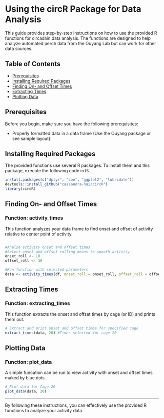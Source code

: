 # Using the circR Package for Data Analysis
This guide provides step-by-step instructions on how to use the provided R functions for circadain data analysis. The functions are designed to help analyze automated perch data from the Ouyang Lab but can work for other data sources.

## Table of Contents
- [Prerequisites](#prerequisites)
- [Installing Required Packages](#installing-required-packages)
- [Finding On- and Offset Times](#finding-on--and-offset-times)
- [Extracting Times](#extracting-times)
- [Plotting Data](#plotting-data)

## Prerequisites

Before you begin, make sure you have the following prerequisites:
- Properly formatted data in a data frame (Use the Ouyang package or see sample layout).

## Installing Required Packages

The provided functions use several R packages. To install them and this package, execute the following code in R:

```r
install.packages(c("dplyr", "zoo", "ggplot2", "lubridate"))
devtools::install_github("cassandra-hui/circR")
library(circR)
```

## Finding On- and Offset Times

### Function: activity_times

This function analyzes your data frame to find onset and offset of activity relative to center point of activity. 

```r

#Analze activity onset and offset times
#Select onset and offset rolling means to smooth activity
onset_roll <- 10
offset_roll <- 30

#Run function with selected parameters
data <- activity_times(df, onset_roll = onset_roll, offset_roll = offset_roll)


```


## Extracting Times

### Function: extracting_times

This function extracts the onset and offset times by cage (or ID) and prints them out.

```r
# Extract and print onset and offset times for specified cage 
extract_times(data, 20) #Times selected for cage 20

```

## Plotting Data

### Function: plot_data

A simple funcation can be run to view activity with onset and offset times maked by blue dots. 

```r
# Plot data for Cage 20
plot_data(data, 20)
```

---

By following these instructions, you can effectively use the provided R functions to analyze your activity data.

